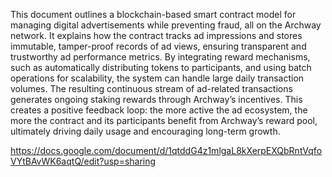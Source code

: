 This document outlines a blockchain-based smart contract model for managing digital advertisements while preventing fraud, all on the Archway network. It explains how the contract tracks ad impressions and stores immutable, tamper-proof records of ad views, ensuring transparent and trustworthy ad performance metrics. By integrating reward mechanisms, such as automatically distributing tokens to participants, and using batch operations for scalability, the system can handle large daily transaction volumes. The resulting continuous stream of ad-related transactions generates ongoing staking rewards through Archway’s incentives. This creates a positive feedback loop: the more active the ad ecosystem, the more the contract and its participants benefit from Archway’s reward pool, ultimately driving daily usage and encouraging long-term growth.

https://docs.google.com/document/d/1qtddG4z1mlgaL8kXerpEXQbRntVqfoVYtBAvWK6aqtQ/edit?usp=sharing
